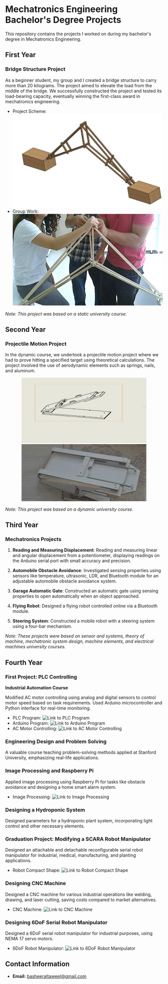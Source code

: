 # Mechatronics Engineering Bachelor's Degree Projects

This repository contains the projects I worked on during my bachelor's degree in Mechatronics Engineering.

## First Year

### Bridge Structure Project

As a beginner student, my group and I created a bridge structure to carry more than 20 kilograms. The project aimed to elevate the load from the middle of the bridge. We successfully constructed the project and tested its load-bearing capacity, eventually winning the first-class award in mechatronics engineering.

- Project Scheme: ![Link to Project Scheme](Images/1.png)
- Group Work: ![Link to Group Work](Images/2.png)

*Note: This project was based on a static university course.*

## Second Year

### Projectile Motion Project

In the dynamic course, we undertook a projectile motion project where we had to prove hitting a specified target using theoretical calculations. The project involved the use of aerodynamic elements such as springs, nails, and aluminum.
<div align="center">
  <img src="Images/3.png" alt="PLC Program" width="400"/>
  <img src="Images/4.png" alt="Arduino Program" width="400"/>
</div>

*Note: This project was based on a dynamic university course.*

## Third Year

### Mechatronics Projects

1. **Reading and Measuring Displacement**: Reading and measuring linear and angular displacement from a potentiometer, displaying readings on the Arduino serial port with small accuracy and precision.

2. **Automobile Obstacle Avoidance**: Investigated sensing properties using sensors like temperature, ultrasonic, LDR, and Bluetooth module for an adjustable automobile obstacle avoidance system.

3. **Garage Automatic Gate**: Constructed an automatic gate using sensing properties to open automatically when an object approached.

4. **Flying Robot**: Designed a flying robot controlled online via a Bluetooth module.

5. **Steering System**: Constructed a mobile robot with a steering system using a four-bar mechanism.

*Note: These projects were based on sensor and systems, theory of machine, mechatronic system design, machine elements, and electrical machines university courses.*

## Fourth Year

### First Project: PLC Controlling

**Industrial Automation Course**

Modified AC motor controlling using analog and digital sensors to control motor speed based on task requirements. Used Arduino microcontroller and Python interface for real-time monitoring.

- PLC Program: ![Link to PLC Program](images/plc_program.png)
- Arduino Program: ![Link to Arduino Program](images/arduino_program.png)
- AC Motor Controlling: ![Link to AC Motor Controlling](images/ac_motor_controlling.png)

### Engineering Design and Problem Solving

A valuable course teaching problem-solving methods applied at Stanford University, emphasizing real-life applications.

### Image Processing and Raspberry Pi

Applied image processing using Raspberry Pi for tasks like obstacle avoidance and designing a home smart alarm system.

- Image Processing: ![Link to Image Processing](images/image_processing.png)

### Designing a Hydroponic System

Designed parameters for a hydroponic plant system, incorporating light control and other necessary elements.

### Graduation Project: Modifying a SCARA Robot Manipulator

Designed an attachable and detachable reconfigurable serial robot manipulator for industrial, medical, manufacturing, and planting applications.

- Robot Compact Shape: ![Link to Robot Compact Shape](images/robot_compact_shape.png)

### Designing CNC Machine

Designed a CNC machine for various industrial operations like welding, drawing, and laser cutting, saving costs compared to market alternatives.

- CNC Machine: ![Link to CNC Machine](images/cnc_machine.png)

### Designing 6DoF Serial Robot Manipulator

Designed a 6DoF serial robot manipulator for industrial purposes, using NEMA 17 servo motors.

- 6DoF Robot Manipulator: ![Link to 6DoF Robot Manipulator](images/6dof_robot_manipulator.png)

## Contact Information


- **Email:** basheeraltaweel@gmail.com

